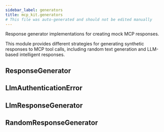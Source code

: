 ```yaml
---
sidebar_label: generators
title: mcp_kit.generators
# This file was auto-generated and should not be edited manually
---
```


Response generator implementations for creating mock MCP responses.

This module provides different strategies for generating synthetic responses
to MCP tool calls, including random text generation and LLM-based intelligent responses.

## ResponseGenerator

## LlmAuthenticationError

## LlmResponseGenerator

## RandomResponseGenerator

